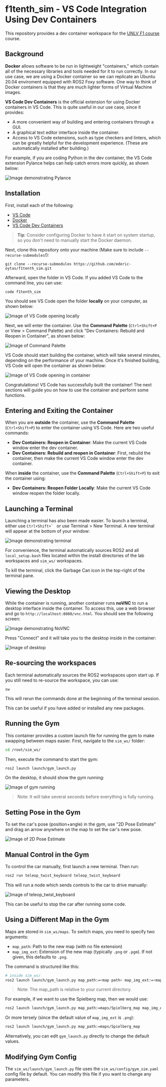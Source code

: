 
# f1tenth_sim - VS Code Integration Using Dev Containers

This repository provides a dev container workspace for the [UNLV F1 course](https://github.com/unlv-f1) course.

## Background

**Docker** allows software to be run in lightweight "containers," which contain all of the necessary libraries and tools needed for it to run correctly. In our use case, we are using a Docker container so we can replicate an Ubuntu 20.04 enviroment equipped with ROS2 Foxy software. One way to think of Docker containers is that they are much lighter forms of Virtual Machine images.

**VS Code Dev Containers** is the official extension for using Docker containers in VS Code. This is quite useful in our use case, since it provides:

- A more convenient way of building and entering containers through a GUI.
- A graphical text editor interface inside the container.
- Access to VS Code extensions, such as type checkers and linters, which can be greatly helpful for the development experience. (These are automatically installed after building.)

For example, if you are coding Python in the dev container, the VS Code extension Pylance helps can help catch errors more quickly, as shown below:

![Image demonstrating Pylance](img/image-3.png)

## Installation

First, install each of the following:

- [VS Code](https://code.visualstudio.com/)
- [Docker](https://www.docker.com/)
- [VS Code Dev Containers](https://marketplace.visualstudio.com/items?itemName=ms-vscode-remote.remote-containers)

> **Tip**: Consider configuring Docker to have it start on system startup, so you don't need to manually start the Docker daemon.

Next, clone this repository onto your machine (Make sure to include `--recurse-submodules`!):

```
git clone --recurse-submodules https://github.com/ederic-oytas/f1tenth_sim.git
```

Afterward, open the folder in VS Code. If you added VS Code to the command line, you can use:

```
code f1tenth_sim
```

You should see VS Code open the folder **locally** on your computer, as shown below:

![Image of VS Code opening locally](img/image.png)

Next, we will enter the container. Use the **Command Palette** (`Ctrl+Shift+P` or View > Command Palette) and click "Dev Containers: Rebuild and Reopen in Container", as shown below:

![Image of Command Palette](img/image-1.png)

VS Code should start building the container, which will take several minutes, depending on the performance of your machine. Once it's finished building, VS Code will open the container as shown below:

![Image of VS Code opening in container](img/image-2.png)

Congratulations! VS Code has successfully built the container! The next sections will guide you on how to use the container and perform some functions.

## Entering and Exiting the Container

When you are **outside** the container, use the **Command Palette** (`Ctrl+Shift+P`) to enter the container using VS Code. Here are two useful commands:

- **Dev Containers: Reopen in Container**: Make the current VS Code window enter the dev container.
- **Dev Containers: Rebuild and reopen in Container**: First, rebuild the container, then make the current VS Code window enter the dev container. 

When **inside** the container, use the **Command Palette** (`Ctrl+Shift+P`) to exit the container using:

- **Dev Containers: Reopen Folder Locally**: Make the current VS Code window reopen the folder locally.

## Launching a Terminal

Launching a terminal has also been made easier. To launch a terminal, either use ```Ctrl+Shift+` ``` or use Terminal > New Terminal. A new terminal will appear at the bottom of your window:

![Image demonstrating terminal](img/image-4.png)

For convenience, the terminal automatically sources ROS2 and all `local_setup.bash` files located within the install directories of the lab workspaces and `sim_ws/` workspaces.

To kill the terminal, click the Garbage Can icon in the top-right of the terminal pane.

## Viewing the Desktop

While the container is running, another container runs **noVNC** to run a desktop interface inside the container. To access this, use a web browser and go to `http://localhost:8080/vnc.html`. You should see the following screen:

![Image demonstrating NoVNC](img/image-5.png)

Press "Connect" and it will take you to the desktop inside in the container:

![Image of desktop](img/image-6.png)

## Re-sourcing the workspaces

Each terminal automatically sources the ROS2 workspaces upon start up. If you still need to re-source the workspace, you can use:

```
sw
```

This will rerun the commands done at the beginning of the terminal session.

This can be useful if you have added or installed any new packages.

## Running the Gym

This container provides a custom launch file for running the gym to make swapping between maps easier. First, navigate to the `sim_ws/` folder:

```bash
cd /root/sim_ws/
```

Then, execute the command to start the gym:

```bash
ros2 launch launch/gym_launch.py
```

On the desktop, it should show the gym running:

![Image of gym running](img/image-7.png)

> Note: It will take several seconds before everything is fully running.

## Setting Pose in the Gym

To set the car's pose (position+angle) in the gym, use "2D Pose Estimate" and drag an arrow anywhere on the map to set the car's new pose. 

![Image of 2D Pose Estimate](img/image-9.png)

## Manual Control in the Gym

To control the car manually, first launch a new terminal. Then run:

```bash
ros2 run teleop_twist_keyboard teleop_twist_keyboard
```

This will run a node which sends controls to the car to drive manually:

![Image of teleop_twist_keyboard](img/image-8.png)

This can be useful to stop the car after running some code.

## Using a Different Map in the Gym

Maps are stored in `sim_ws/maps`. To switch maps, you need to specify two arguments:

- `map_path`: Path to the new map (with no file extension)
- `map_img_ext`: Extension of the new map (typically `.png` or `.pgm`). If not given, this defaults to `.png`.

The command is structured like this:

```bash
# inside sim_ws/
ros2 launch launch/gym_launch.py map_path:=<map path> map_img_ext:=<map extension>
```

> Note: The map_path is relative to your current directory.

For example, if we want to use the Spielberg map, then we would use:

```bash
ros2 launch launch/gym_launch.py map_path:=maps/Spielberg_map map_img_ext:=.png
```

Or more tersely (since the default value of `map_img_ext` is `.png`):

```bash
ros2 launch launch/gym_launch.py map_path:=maps/Spielberg_map
```

Alternatively, you can edit `gym_launch.py` directly to change the default values.

## Modifying Gym Config

The `sim_ws/launch/gym_launch.py` file uses the `sim_ws/config/gym_sim.yaml` config file by default. You can modify this file if you want to change any parameters.

